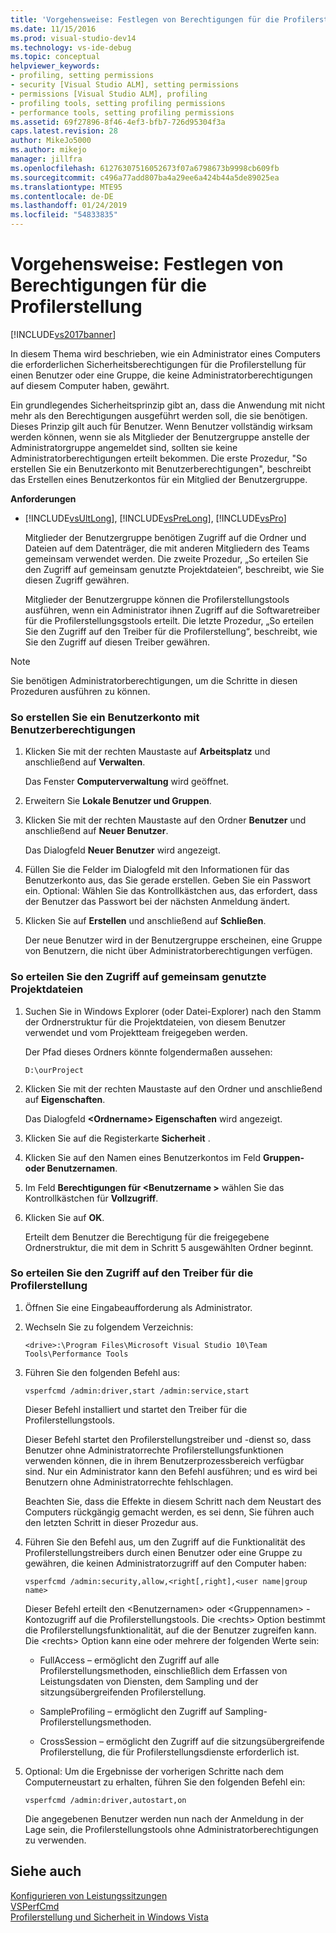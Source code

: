 ```yaml
---
title: 'Vorgehensweise: Festlegen von Berechtigungen für die Profilerstellung | Microsoft-Dokumentation'
ms.date: 11/15/2016
ms.prod: visual-studio-dev14
ms.technology: vs-ide-debug
ms.topic: conceptual
helpviewer_keywords:
- profiling, setting permissions
- security [Visual Studio ALM], setting permissions
- permissions [Visual Studio ALM], profiling
- profiling tools, setting profiling permissions
- performance tools, setting profiling permissions
ms.assetid: 69f27896-8f46-4ef3-bfb7-726d95304f3a
caps.latest.revision: 28
author: MikeJo5000
ms.author: mikejo
manager: jillfra
ms.openlocfilehash: 61276307516052673f07a6798673b9998cb609fb
ms.sourcegitcommit: c496a77add807ba4a29ee6a424b44a5de89025ea
ms.translationtype: MTE95
ms.contentlocale: de-DE
ms.lasthandoff: 01/24/2019
ms.locfileid: "54833835"
---
```

# <a name="how-to-set-permissions"></a>Vorgehensweise: Festlegen von Berechtigungen für die Profilerstellung
[!INCLUDE[vs2017banner](../includes/vs2017banner.md)]

In diesem Thema wird beschrieben, wie ein Administrator eines Computers die erforderlichen Sicherheitsberechtigungen für die Profilerstellung für einen Benutzer oder eine Gruppe, die keine Administratorberechtigungen auf diesem Computer haben, gewährt.  
  
 Ein grundlegendes Sicherheitsprinzip gibt an, dass die Anwendung mit nicht mehr als den Berechtigungen ausgeführt werden soll, die sie benötigen. Dieses Prinzip gilt auch für Benutzer. Wenn Benutzer vollständig wirksam werden können, wenn sie als Mitglieder der Benutzergruppe anstelle der Administratorgruppe angemeldet sind, sollten sie keine Administratorberechtigungen erteilt bekommen. Die erste Prozedur, "So erstellen Sie ein Benutzerkonto mit Benutzerberechtigungen", beschreibt das Erstellen eines Benutzerkontos für ein Mitglied der Benutzergruppe.  
  
 **Anforderungen**  
  
- [!INCLUDE[vsUltLong](../includes/vsultlong-md.md)], [!INCLUDE[vsPreLong](../includes/vsprelong-md.md)], [!INCLUDE[vsPro](../includes/vspro-md.md)]  
  
  Mitglieder der Benutzergruppe benötigen Zugriff auf die Ordner und Dateien auf dem Datenträger, die mit anderen Mitgliedern des Teams gemeinsam verwendet werden. Die zweite Prozedur, „So erteilen Sie den Zugriff auf gemeinsam genutzte Projektdateien“, beschreibt, wie Sie diesen Zugriff gewähren.  
  
  Mitglieder der Benutzergruppe können die Profilerstellungstools ausführen, wenn ein Administrator ihnen Zugriff auf die Softwaretreiber für die Profilerstellungsgstools erteilt. Die letzte Prozedur, „So erteilen Sie den Zugriff auf den Treiber für die Profilerstellung“, beschreibt, wie Sie den Zugriff auf diesen Treiber gewähren.  
  
> [!NOTE]
>  Sie benötigen Administratorberechtigungen, um die Schritte in diesen Prozeduren ausführen zu können.  
  
### <a name="to-create-a-user-account-that-has-user-permissions"></a>So erstellen Sie ein Benutzerkonto mit Benutzerberechtigungen  
  
1.  Klicken Sie mit der rechten Maustaste auf **Arbeitsplatz** und anschließend auf **Verwalten**.  
  
     Das Fenster **Computerverwaltung** wird geöffnet.  
  
2.  Erweitern Sie **Lokale Benutzer und Gruppen**.  
  
3.  Klicken Sie mit der rechten Maustaste auf den Ordner **Benutzer** und anschließend auf **Neuer Benutzer**.  
  
     Das Dialogfeld **Neuer Benutzer** wird angezeigt.  
  
4.  Füllen Sie die Felder im Dialogfeld mit den Informationen für das Benutzerkonto aus, das Sie gerade erstellen. Geben Sie ein Passwort ein. Optional: Wählen Sie das Kontrollkästchen aus, das erfordert, dass der Benutzer das Passwort bei der nächsten Anmeldung ändert.  
  
5.  Klicken Sie auf **Erstellen** und anschließend auf **Schließen**.  
  
     Der neue Benutzer wird in der Benutzergruppe erscheinen, eine Gruppe von Benutzern, die nicht über Administratorberechtigungen verfügen.  
  
### <a name="to-grant-access-to-shared-project-files"></a>So erteilen Sie den Zugriff auf gemeinsam genutzte Projektdateien  
  
1.  Suchen Sie in Windows Explorer (oder Datei-Explorer) nach den Stamm der Ordnerstruktur für die Projektdateien, von diesem Benutzer verwendet und vom Projektteam freigegeben werden.  
  
     Der Pfad dieses Ordners könnte folgendermaßen aussehen:  
  
    ```  
    D:\ourProject  
    ```  
  
2.  Klicken Sie mit der rechten Maustaste auf den Ordner und anschließend auf **Eigenschaften**.  
  
     Das Dialogfeld **\<Ordnername> Eigenschaften** wird angezeigt.  
  
3.  Klicken Sie auf die Registerkarte **Sicherheit** .  
  
4.  Klicken Sie auf den Namen eines Benutzerkontos im Feld **Gruppen- oder Benutzernamen**.  
  
5.  Im Feld **Berechtigungen für \<Benutzername >** wählen Sie das Kontrollkästchen für **Vollzugriff**.  
  
6.  Klicken Sie auf **OK**.  
  
     Erteilt dem Benutzer die Berechtigung für die freigegebene Ordnerstruktur, die mit dem in Schritt 5 ausgewählten Ordner beginnt.  
  
### <a name="to-grant-access-to-the-profiling-driver"></a>So erteilen Sie den Zugriff auf den Treiber für die Profilerstellung  
  
1. Öffnen Sie eine Eingabeaufforderung als Administrator.  
  
2. Wechseln Sie zu folgendem Verzeichnis:  
  
   ```  
   <drive>:\Program Files\Microsoft Visual Studio 10\Team Tools\Performance Tools  
   ```  
  
3. Führen Sie den folgenden Befehl aus:  
  
   ```  
   vsperfcmd /admin:driver,start /admin:service,start  
   ```  
  
    Dieser Befehl installiert und startet den Treiber für die Profilerstellungstools.  
  
    Dieser Befehl startet den Profilerstellungstreiber und -dienst so, dass Benutzer ohne Administratorrechte Profilerstellungsfunktionen verwenden können, die in ihrem Benutzerprozessbereich verfügbar sind. Nur ein Administrator kann den Befehl ausführen; und es wird bei Benutzern ohne Administratorrechte fehlschlagen.  
  
    Beachten Sie, dass die Effekte in diesem Schritt nach dem Neustart des Computers rückgängig gemacht werden, es sei denn, Sie führen auch den letzten Schritt in dieser Prozedur aus.  
  
4. Führen Sie den Befehl aus, um den Zugriff auf die Funktionalität des Profilerstellungstreibers durch einen Benutzer oder eine Gruppe zu gewähren, die keinen Administratorzugriff auf den Computer haben:  
  
   ```  
   vsperfcmd /admin:security,allow,<right[,right],<user name|group name>  
   ```  
  
    Dieser Befehl erteilt den \<Benutzernamen> oder \<Gruppennamen> -Kontozugriff auf die Profilerstellungstools. Die \<rechts> Option bestimmt die Profilerstellungsfunktionalität, auf die der Benutzer zugreifen kann. Die \<rechts> Option kann eine oder mehrere der folgenden Werte sein:  
  
   -   FullAccess – ermöglicht den Zugriff auf alle Profilerstellungsmethoden, einschließlich dem Erfassen von Leistungsdaten von Diensten, dem Sampling und der sitzungsübergreifenden Profilerstellung.  
  
   -   SampleProfiling – ermöglicht den Zugriff auf Sampling-Profilerstellungsmethoden.  
  
   -   CrossSession – ermöglicht den Zugriff auf die sitzungsübergreifende Profilerstellung, die für Profilerstellungsdienste erforderlich ist.  
  
5. Optional: Um die Ergebnisse der vorherigen Schritte nach dem Computerneustart zu erhalten, führen Sie den folgenden Befehl ein:  
  
   ```  
   vsperfcmd /admin:driver,autostart,on  
   ```  
  
   Die angegebenen Benutzer werden nun nach der Anmeldung in der Lage sein, die Profilerstellungstools ohne Administratorberechtigungen zu verwenden.  
  
## <a name="see-also"></a>Siehe auch  
 [Konfigurieren von Leistungssitzungen](../profiling/configuring-performance-sessions.md)   
 [VSPerfCmd](../profiling/vsperfcmd.md)   
 [Profilerstellung und Sicherheit in Windows Vista](../profiling/profiling-and-windows-vista-security.md)
